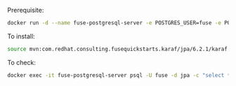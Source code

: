 
Prerequisite:
```bash
docker run -d --name fuse-postgresql-server -e POSTGRES_USER=fuse -e POSTGRES_PASSWORD=fuse -e POSTGRES_DB=jpa -p 5432:5432 postgres:9.4
```

To install:

```bash
source mvn:com.redhat.consulting.fusequickstarts.karaf/jpa/6.2.1/karaf
```

To check:

```bash
docker exec -it fuse-postgresql-server psql -U fuse -d jpa -c "select * from Person;"

```
